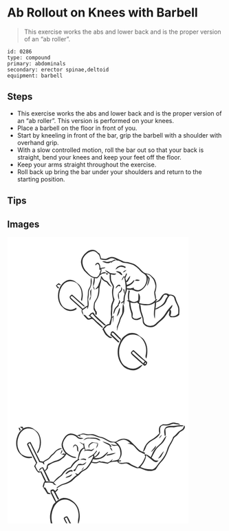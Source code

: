 # Ab Rollout on Knees with Barbell
> This exercise works the abs and lower back and is the proper version of an “ab roller”.

``` 
id: 0286 
type: compound 
primary: abdominals 
secondary: erector spinae,deltoid 
equipment: barbell 
``` 

## Steps

 - This exercise works the abs and lower back and is the proper version of an “ab roller”. This version is performed on your knees.
 - Place a barbell on the floor in front of you.
 - Start by kneeling in front of the bar, grip the barbell with a shoulder with overhand grip.
 - With a slow controlled motion, roll the bar out so that your back is straight, bend your knees and keep your feet off the floor.
 - Keep your arms straight throughout the exercise.
 - Roll back up bring the bar under your shoulders and return to the starting position.

## Tips


## Images

<svg width="317pt" height="250pt" viewBox="0 0 317 250" xmlns="http://www.w3.org/2000/svg">
  <g fill="#FFF">
    <path d="M0 0h317v250H0V0m140.24 25.17c-5.93 4.58-11.55 10.93-11.57 18.87.49 5.7 2.72 11.35 6.42 15.74 4.78 4.57 9.33 10.15 16.07 11.73-.14 7-3.67 14.81 1.31 21.04-.14-2.29-.63-4.61-2.26-6.33 1.67-4.53 3.21-9.28 2.38-14.18 1.4.04 2.81.06 4.21.07 1.91-1.53 3.85-3.12 4.83-5.44a12.94 12.94 0 0 0 4.03-2.53c2.42-.59 4.9-.82 7.36-1.17-2.98-3.12-7.4-.96-10.17 1.28 1.13-2.76 2.03-5.7 1.46-8.72 2.45-.75 5.48-.13 7.14-2.52-2.26.1-4.52.38-6.72.89-.38.23-1.13.69-1.51.91l-.29-.39c-.67-3.02-.87-6.61-3.22-8.9-2.23-1.48-4.07.4-5.67 1.77l-.27 2.67c1.12-1.02 2.23-2.04 3.33-3.08 4.53.92 4 6.83 3.51 10.4l1.4-.32c2.31-.08.12 2.7.23 3.91-1.4 3.84-3.01 10-8.27 9.31-6.64.28-11.22-5.4-15.34-9.79-5.87-5.57-8.84-14.57-6.55-22.43 3.3-6.53 9.48-12.3 16.94-13.22 5.04-.53 8.15 3.61 11.21 6.81 1.08 2.36 1.8 4.86 2.34 7.39 3.45.71 6.94 1.83 10.5 1.12 3.62-.11 6.34-3.65 10.07-2.91 2.64.49 5.74 1.02 7.32 3.46 2.08.4 4.25.66 6.17 1.64 2.42 1.14 4.55 3.2 7.41 3.02 5 .15 9.83 1.57 14.56 3.1 5.78 2.42 10.38 6.91 14.42 11.59 2.97 3.31 8.09 4.61 9.66 9.11 2.24 9.42-3.06 20.82-12.77 23.47-3.12 1.06-6.14-.62-8.94-1.81.06-.5.17-1.51.23-2.01-2.19-.12-4.25.57-6.34 1.11-2.01-.07-4.01-.33-6.02-.45.02-.77.07-2.33.09-3.1 5.73-1.42 11.12-5.18 13.25-10.85-.48.13-1.45.4-1.93.53-2.78 3.88-6.78 7.02-11.67 7.47-.23-1.59-.47-3.17-.72-4.76 1.23-.23 2.51-.54 2.98-1.87 1.77-2.74 3.41-5.64 3.89-8.92-3.22 2.33-4.37 6.41-7.12 9.21-.49-1.76-.97-3.52-1.56-5.25 1.16-2.47 2.29-4.96 2.9-7.64-.39-.17-1.16-.52-1.55-.7-.49 1.9-1.11 3.78-2.21 5.43l.73.27c-1.64.01-3.28-.05-4.92-.12l1.71.15c-1.21 2.08-2.35 4.21-3.19 6.47 2-1.19 3.02-3.25 3.76-5.36.27.03.82.08 1.09.11 1.51 9.02 3.91 18.62.94 27.59-1.11-2.12.42-6.67-2.78-7.05.4 2.8.91 5.62 2.3 8.13-1.19 3.87-2.21 7.84-1.75 11.93-1.63 1.58-3.46 2.92-5.08 4.51.77-.03 2.31-.1 3.08-.13.37-.87.78-1.73 1.18-2.58.32 1.85.55 3.78 1.64 5.38.08-3.45 1.26-6.78 1.17-10.24-.11-5.73 3.26-10.77 3.93-16.4 2.62.64 5.35.97 8.04.55 2.19.55 4.31 1.38 6.4 2.24 3.22 1.27 6.93.7 9.84-1.09 7.89-4.51 12.49-13.71 12.28-22.68 2.72 4.87-1.3 10.06-1.55 15.1 2.74-3.98 4.31-8.75 4.59-13.56-1.44-2.59-3.94-4.48-5.7-6.86 5.28-.52 8.22 4.04 11.23 7.51 2.55 3.21 3.32 7.35 4.37 11.21.93 4.18-1.11 8.17-1.98 12.17.04 4.65 1.15 9.25 2.32 13.74-3.48 3.59-7.65 7.15-12.91 7.34-5.36-.24-10.9.02-15.89-2.26 1.72-5.41 3.17-12.49-1.13-17.01-.06 4.23-.01 8.47-.4 12.7-2.48 1.67-5.45 3.38-8.55 2.52-2.47-.39-4.6-1.76-6.81-2.83-.69-4.94-.73-9.91.55-14.76.81-1.11-.89-3.09-1.96-2.07-1.04 5.64-2.04 11.52-.1 17.11l-3.05.08c1.43 1.28 4.36 1.76 4.21 4.12-.26 6.1 1.71 11.93 3.54 17.65.86 2.77.25 5.78 1.14 8.54 1.96 3.65 6.77 4.39 10.49 3.75 2.47-.91 6.13-1.82 6.21-5.04-3.65 1.27-7.26 4.07-11.31 2.84-1.83-.28-2.95-1.82-4.21-2.98.25-2.96.96-6.12-.43-8.91-2.17-5.21-2.87-10.86-3.32-16.44 3.82 1.1 7.91 1.43 11.64-.16 1.22 1.12 2.47 2.19 3.74 3.25-.64 8.25 2.7 15.92 5.28 23.55 1.5 3.96-.21 9.12 3.48 12.17 4.18 4.58 10.99 5.31 16.66 3.51 2.85-1.24 5.17-3.39 7.28-5.62 3.59-3.76 8.17-6.47 11.38-10.6 3.39-3.71 5.34-8.45 8.67-12.22-.02 2.3-.31 4.58-.73 6.84-.7 2.15 1.54 3.5 2.61 5.02 5.37.43 11.31.16 15.24-4.07.3-4.8.87-9.79-.39-14.5-1.92-4.79-4.5-9.33-5.71-14.38-.91-5.1-7-7.08-11.56-6.53-2.56-2.06-6.13-2.71-9.14-1.24-4.19 2.57-5.43 7.85-9.08 10.98-1.65 1.19-3.56 1.96-5.34 2.91.91-1.51 1.87-3 2.8-4.5l-1.98.08c-.37-3.86-.77-7.74-1.59-11.54 1.93-6.47 3.26-13.57.57-20.04-1.36-5.1-5.8-8.25-9.65-11.44-1.73-1.42-4.1-1.35-6.15-1.96-3.3-.7-6.16-2.76-8.36-5.25-2.97-3.44-6.29-6.59-9.93-9.29-3.51-2.74-7.95-3.68-12.14-4.84-4-1.2-8.63-.1-12.09-2.92-4.87-2.01-9.51-4.62-14.54-6.23-3.97-1.15-8 .18-11.48 2.09-3.32 2.13-7.09.05-10.66.09-.61-3.06-1.47-6.06-2.99-8.81-3.03-.87-4.4-4.1-7.32-5.17-4.32-1.96-9.4-.93-13.19 1.72m41.66 17.25c-3.32-.27-6.47 2.12-9.73.68-2.1-.78-4.32-.87-6.46-.19 4.59 2.06 10.85 4.86 15.12.7l.43 1.71c2.34-2.46 5.24-4.3 8.75-4.42-.84-.51-1.7-1.02-2.55-1.52-1.92.89-3.66 2.13-5.56 3.04m7.13 14.38c1.78-.7 3.23-1.92 4.69-3.12 3.62-2.67 8.71-1.64 12.2.73.28-.77.55-1.55.84-2.32-1.87-.87-3.75-1.76-5.76-2.27-4.9-.46-10.24 2.19-11.97 6.98m12.79 5.35c2.26-1.06 4.47-2.28 6.28-4.02-2.87-.36-5.05 1.64-6.28 4.02m-31.1-3.61c2.49 2.36 5.27 4.41 8.3 6.04-.74 5.37-.49 11.15 2.23 15.97 1.33 2.66 4.11 5.24 2.57 8.44-2.07 6.93-.29 14.14.99 21.01-1.71 4.16-3.91 8.39-3.57 13.03.3 4.69-1.07 9.33-.2 14.02.97 5.16-2.05 9.76-2.86 14.71-5.46.82-9.12 5.06-12.08 9.35 2.67 3.66 3.79 8.4 7.52 11.26 2.69 2.02 6.13 5.85 9.56 2.85-7.23-1.77-11.78-8.46-14.34-15.03 1.14-1.01 2.3-2 3.32-3.14 1.95-2.6 5.4-3.07 8.35-3.86 1.13-3.81 1.83-7.73 2.2-11.69l2-1.48c-.14 3.26-.47 6.51-.43 9.77 1.21-4.13 1.45-8.45 1.22-12.73-.84.91-1.68 1.82-2.5 2.75-.26-6.55.26-13.08.69-19.6.43-4.01 3-7.38 3.6-11.31-3.42-6.78-2.63-14.79-.96-21.95-.36-3.35-2.87-5.96-3.99-9.06-1.99-3.9-1.04-8.38-1.66-12.55 3.21.46 7.67 1.78 9.7-1.66-3.68.39-7.38.2-10.94-.85-2.73-1.76-5.25-4.23-8.72-4.29m18.85 1.73c2.36 1.29 5.03 2.16 6.94 4.14 1.23.84 2.3 2.86 4.08 1.94.47-1.86-1.91-3.13-2.59-4.77-2.71-1-5.52-2.44-8.43-1.31m-16.26 2.93c-1.72.92.11 3.3 1.57 2.28 1.71-.89-.13-3.4-1.57-2.28m-9.95 4.6c.87 5.78-2.67 10.94-4.36 16.26-.86 3.16-3.76 4.9-5.55 7.44 2.15-.51 4.02-1.69 5.61-3.2.16 6.04-.34 12.19-2.61 17.84-1.37 3.5-4.33 6.24-5.04 10.01-.46 2.88-.74 5.79-.77 8.7-.05 2.57 1.85 4.49 3.01 6.61.23 1.45-.1 2.99.47 4.4 3.1.58 2.09-3.57 1.99-5.39-2.17-1.8-2.76-4.61-3.68-7.13.24-2.42.17-4.87.57-7.28.84-2.57 2.52-4.75 3.79-7.12 2.87-4.8 4.05-10.46 4.12-16.01-.32-7.2 3.41-13.84 3.23-21.04 1.86 4.04 5.92 5.63 9.62 7.47 1.88 3.5 4.72 6.24 8.44 7.72-1.95-2.81-4.41-5.22-6.17-8.15-1.44-2.46-4.56-2.65-6.7-4.18-2.37-2.01-3.15-5.4-5.97-6.95m-16.77 3.29c-1.49 3.81-.75 7.91-1.07 11.87-.37 3.75-3.06 6.65-4.21 10.13-.74 3.19-.27 6.52-.85 9.74-1.16 5.61.23 11.3-.24 16.95-3.12 1.27-5.82 3.28-8.34 5.48-6.6-6.75-14.19-12.47-20.79-19.22-1.64-1.63 1.45-4.01 2.68-2.49 6.64 5.62 12.68 11.96 19.48 17.4.64.09 1.91.28 2.54.37-1.94-2.53-4.39-4.58-6.81-6.62-5.39-4.78-10.6-9.76-16.09-14.41-1.3 1.22-2.97 2.13-3.85 3.73-.7 3.04 2.28 4.93 4.13 6.79 5.86 5.04 11.33 10.52 17.24 15.51-1.78 3.63.52 7.36 2.79 10.13-.56-2.82-1.62-5.49-2.33-8.27 2.91-2.15 5.72-4.45 8.79-6.39.01 1.42.04 2.84.07 4.26 2.69-4.22 2.87-9.43 1.88-14.21-.96-3.32.47-6.62.66-9.95.31-3.49-.55-7.27 1.35-10.44 3.46-6.08 5.03-13.57 2.97-20.36m76.15 5.25c2.9-.34 6.45 1.55 8.75-.89-2.96-.89-6.75-2.4-8.75.89m-119.3-.12c-9.73 4.51-14.61 15.54-14.81 25.81-.29 8.14 2.61 16.91 9.41 21.83 5.88 6.15 16 7.01 22.94 2.09-.11-.64-.32-1.93-.42-2.58-3.44 2.14-7.33 4.1-11.51 3.39-4.36-.97-8.99-2.35-12.2-5.63-8.94-11.23-7.93-28.96 2.12-39.17 6.77-6.95 19.8-6.07 25.33 2 5.93 6.88 6.75 16.84 4.4 25.32.48.98.97 1.96 1.47 2.93 3.41-11.06 1.96-26.01-9.01-32.34-4.52-4.45-11.83-6.65-17.72-3.65m-18.57 8.92c1.5 1.62 2.63 4.37 4.97 4.72 1.49-2.04-2.22-3.29-3.12-4.92 1.64-1.43 3.67-2.57 5.44-.39.39-.53.79-1.05 1.18-1.57-1.2-.75-2.39-1.51-3.57-2.29-1.8 1.29-3.46 2.76-4.9 4.45m104.21 4.8c1.59-1.47 3.08-3.06 4.7-4.51.79.14 2.36.43 3.15.58 1.91-.26-.1-1.81-.47-2.66-3.82-.66-6.55 3.3-7.38 6.59m9.21 2.81c-1.62 1.93-3.8 3.49-4.63 5.98-1.03 3.58-.2 7.4 1.25 10.74.88-3.75-.62-7.61-.17-11.42 3.18-1.39 5.78-4.04 5.75-7.71-.54-1.18-1.05-2.37-1.54-3.57-.15 1.99.22 4.13-.66 5.98M144.86 94c-.17 3.27.1 6.53.86 9.71-1.58 2.27-2.06 4.99-2.08 7.69 3.68-5.58 2.61-12.41 3.14-18.72.41-.86.82-1.73 1.23-2.6-1.05 1.31-2.08 2.63-3.15 3.92m50.44 15.71c-.13 1.39-.23 2.79-.3 4.19-.48.78-.95 1.56-1.41 2.35.27 2.82-2.43 4.31-3.97 6.22-3.23 3.27-3.84 8.01-4.58 12.33 3-2.66 2.58-7.39 5.32-10.32 1.59-2.3 5.13-3.83 4.33-7.14 2.93-1.64 3.05-5.5.61-7.63m6.79 7.03c-1.37 5.38-.99 10.96-1.48 16.44-1.51 4-4.1 7.54-5.11 11.75-.98 4.23-2.9 8.14-4.16 12.28.57 2.13.14 4.31-.06 6.45 1.71-2.37 1.25-5.44 2.32-8.05 1.29-3.19 2.9-6.29 3.59-9.69 1.5-6.29 6.84-11.22 6.79-17.94.03-3.79.28-7.94-1.89-11.24m-7.34 10.02c-1.14 4.05-2.59 8-3.5 12.11 3.8-4.05 5.77-9.63 5.34-15.17-.91.82-1.58 1.85-1.84 3.06m-51.32 9.78c-.44.09-1.31.28-1.75.37 1.63 1.18 3.27 2.34 4.79 3.66-1.43.59-2.81 1.48-4.39 1.57-3.15-1.8-4.71-6.57-8.67-6.45l-.12 1.06c1.92 2.69 4.38 4.99 6.8 7.24 2.65.99 5.3-.71 7.91-1.12 2.77 1.06 4.4 3.75 6.52 5.68 3.86 3.64 7.77 7.27 12.04 10.43l.08-2.01c-3.92-4.62-8.99-8.09-13.22-12.41-2.58-2.6-5.35-5.01-8.22-7.3.67-1.66 1.8-2.99 3.57-3.47 4.81 6.9 11.65 11.95 17.65 17.72 1.66 1.37 3.41 4.07 5.73 2.19-6.15-5.82-12.68-11.23-18.72-17.16-.26-.5-.79-1.5-1.05-2-.76-.98-1.5-1.99-2.34-2.9-2.89.35-5.44 2.24-6.61 4.9m38.05 29.07c-.6 1.76-1.12 3.54-1.61 5.33 4.68 4.48 9.43 8.87 14.04 13.42.67-.42 1.35-.84 2.02-1.26-4.59-4.37-9.11-8.81-13.66-13.21l.24-2.41c2.07-1.16 3.5 1.08 4.9 2.19 3.38 3.57 6.98 6.92 10.6 10.25-1.25 4.77-4 9.05-4.69 13.97-2.02 10.76.71 22.53 8.19 30.69 4.43 5.46 11.61 7.73 18.42 8.05 6.71-.04 12.7-4.1 16.32-9.57-4.13.56-6.84 4.23-10.67 5.57-4.5 2.08-9.59 1.18-14.12-.28-3.37-2.28-7.49-3.52-9.95-6.96-9.95-13.8-7.76-34.75 4.56-46.39 6.91-6.09 17.55-5.87 25.16-1.26 8.73 7.19 12.9 19.22 10.76 30.3-.49 2.67-1.6 5.98.83 8.06 2.77-10.6 2.65-22.77-3.71-32.11-2.57-4.19-7.38-6.05-10.8-9.42-5.92-3.71-14-4.3-19.98-.34-3.94 2.71-8.53 5.72-9.61 10.72-.04-1.8-.06-3.77-1.74-4.88-4.31-3.8-7.7-8.75-12.81-11.57-.67.28-2.02.83-2.69 1.11m38.86 31.56c-1.81 1.26-3.74 2.6-4.47 4.8-.01 1.88 1.61 3.15 2.79 4.39 5.83 5.23 11.64 10.46 17.57 15.57 1.39.96 2.33 3.28 4.33 2.69 2.42-1.18 3.9-3.88 3.46-6.56-8.38-6.39-15.61-14.13-23.68-20.89m4.86 17.17c.67.43.67.43 0 0z"/>
    <path d="M266.88 110.88c2.97-2.78 4.57-6.64 6.99-9.87 1.44-.03 2.89-.04 4.34-.05 1 1.16 2.5 2.7.73 3.99-3.22 3.12-3.43 8.03-6.66 11.12-3.42 4.44-8.93 6.18-13.51 9.06.49-3.59.77-7.21.98-10.84 2.49-.84 5.19-1.5 7.13-3.41z"/>
    <path d="M282.5 103.2c2.4-2.16 5.23-.3 7.64.84 1.78 2.09 1.66 5.15 3 7.52 1.84 5.09 5.48 9.72 5.37 15.36.06 2.19-.09 4.38-.15 6.58-3 4.14-8.92 6.21-13.64 3.9 1.06-3.59 2.63-7.74-.39-10.82 2.04-2.35 4.32-4.94 3.8-8.33-4.47 4.58-8.64 9.48-11.94 14.98-3.27 5.53-7.91 10.03-12.82 14.08-3.48 2.76-6.29 7.15-11.15 7.41-5.69 1.59-13-1.66-13.92-7.88-.04-6.09-2.72-11.66-4.33-17.42-.8-3.89-.69-7.94-1.98-11.74 8.41 2.33 18.28 2.69 25.49-3.02.27 9.32-3.47 19 .06 28.03.6-5.4-.07-10.92 1.07-16.26 3.69-.11 6.29-2.93 9.4-4.5 4.91-2.31 9.16-6.54 10.57-11.88.97-2.47 2.72-4.51 3.92-6.85zM218.49 200.35l2.16-.32c6.23 5.93 12.45 11.91 19.41 16.98-.89 1.16-1.76 2.33-2.62 3.51-6.45-6.05-13.02-11.99-19.59-17.91.16-.56.48-1.69.64-2.26zM240.43 219.48c3.4-1.86.58 4.76-.78 1.63.2-.41.59-1.22.78-1.63z"/>
  </g>
  <g fill="#333">
    <path d="M140.24 25.17c3.79-2.65 8.87-3.68 13.19-1.72 2.92 1.07 4.29 4.3 7.32 5.17 1.52 2.75 2.38 5.75 2.99 8.81 3.57-.04 7.34 2.04 10.66-.09 3.48-1.91 7.51-3.24 11.48-2.09 5.03 1.61 9.67 4.22 14.54 6.23 3.46 2.82 8.09 1.72 12.09 2.92 4.19 1.16 8.63 2.1 12.14 4.84 3.64 2.7 6.96 5.85 9.93 9.29 2.2 2.49 5.06 4.55 8.36 5.25 2.05.61 4.42.54 6.15 1.96 3.85 3.19 8.29 6.34 9.65 11.44 2.69 6.47 1.36 13.57-.57 20.04.82 3.8 1.22 7.68 1.59 11.54l1.98-.08c-.93 1.5-1.89 2.99-2.8 4.5 1.78-.95 3.69-1.72 5.34-2.91 3.65-3.13 4.89-8.41 9.08-10.98 3.01-1.47 6.58-.82 9.14 1.24 4.56-.55 10.65 1.43 11.56 6.53 1.21 5.05 3.79 9.59 5.71 14.38 1.26 4.71.69 9.7.39 14.5-3.93 4.23-9.87 4.5-15.24 4.07-1.07-1.52-3.31-2.87-2.61-5.02.42-2.26.71-4.54.73-6.84-3.33 3.77-5.28 8.51-8.67 12.22-3.21 4.13-7.79 6.84-11.38 10.6-2.11 2.23-4.43 4.38-7.28 5.62-5.67 1.8-12.48 1.07-16.66-3.51-3.69-3.05-1.98-8.21-3.48-12.17-2.58-7.63-5.92-15.3-5.28-23.55-1.27-1.06-2.52-2.13-3.74-3.25-3.73 1.59-7.82 1.26-11.64.16.45 5.58 1.15 11.23 3.32 16.44 1.39 2.79.68 5.95.43 8.91 1.26 1.16 2.38 2.7 4.21 2.98 4.05 1.23 7.66-1.57 11.31-2.84-.08 3.22-3.74 4.13-6.21 5.04-3.72.64-8.53-.1-10.49-3.75-.89-2.76-.28-5.77-1.14-8.54-1.83-5.72-3.8-11.55-3.54-17.65.15-2.36-2.78-2.84-4.21-4.12l3.05-.08c-1.94-5.59-.94-11.47.1-17.11 1.07-1.02 2.77.96 1.96 2.07-1.28 4.85-1.24 9.82-.55 14.76 2.21 1.07 4.34 2.44 6.81 2.83 3.1.86 6.07-.85 8.55-2.52.39-4.23.34-8.47.4-12.7 4.3 4.52 2.85 11.6 1.13 17.01 4.99 2.28 10.53 2.02 15.89 2.26 5.26-.19 9.43-3.75 12.91-7.34-1.17-4.49-2.28-9.09-2.32-13.74.87-4 2.91-7.99 1.98-12.17-1.05-3.86-1.82-8-4.37-11.21-3.01-3.47-5.95-8.03-11.23-7.51 1.76 2.38 4.26 4.27 5.7 6.86-.28 4.81-1.85 9.58-4.59 13.56.25-5.04 4.27-10.23 1.55-15.1.21 8.97-4.39 18.17-12.28 22.68-2.91 1.79-6.62 2.36-9.84 1.09-2.09-.86-4.21-1.69-6.4-2.24-2.69.42-5.42.09-8.04-.55-.67 5.63-4.04 10.67-3.93 16.4.09 3.46-1.09 6.79-1.17 10.24-1.09-1.6-1.32-3.53-1.64-5.38-.4.85-.81 1.71-1.18 2.58-.77.03-2.31.1-3.08.13 1.62-1.59 3.45-2.93 5.08-4.51-.46-4.09.56-8.06 1.75-11.93-1.39-2.51-1.9-5.33-2.3-8.13 3.2.38 1.67 4.93 2.78 7.05 2.97-8.97.57-18.57-.94-27.59-.27-.03-.82-.08-1.09-.11-.74 2.11-1.76 4.17-3.76 5.36.84-2.26 1.98-4.39 3.19-6.47l-1.71-.15c1.64.07 3.28.13 4.92.12l-.73-.27c1.1-1.65 1.72-3.53 2.21-5.43.39.18 1.16.53 1.55.7-.61 2.68-1.74 5.17-2.9 7.64.59 1.73 1.07 3.49 1.56 5.25 2.75-2.8 3.9-6.88 7.12-9.21-.48 3.28-2.12 6.18-3.89 8.92-.47 1.33-1.75 1.64-2.98 1.87.25 1.59.49 3.17.72 4.76 4.89-.45 8.89-3.59 11.67-7.47.48-.13 1.45-.4 1.93-.53-2.13 5.67-7.52 9.43-13.25 10.85-.02.77-.07 2.33-.09 3.1 2.01.12 4.01.38 6.02.45 2.09-.54 4.15-1.23 6.34-1.11-.06.5-.17 1.51-.23 2.01 2.8 1.19 5.82 2.87 8.94 1.81 9.71-2.65 15.01-14.05 12.77-23.47-1.57-4.5-6.69-5.8-9.66-9.11-4.04-4.68-8.64-9.17-14.42-11.59-4.73-1.53-9.56-2.95-14.56-3.1-2.86.18-4.99-1.88-7.41-3.02-1.92-.98-4.09-1.24-6.17-1.64-1.58-2.44-4.68-2.97-7.32-3.46-3.73-.74-6.45 2.8-10.07 2.91-3.56.71-7.05-.41-10.5-1.12-.54-2.53-1.26-5.03-2.34-7.39-3.06-3.2-6.17-7.34-11.21-6.81-7.46.92-13.64 6.69-16.94 13.22-2.29 7.86.68 16.86 6.55 22.43 4.12 4.39 8.7 10.07 15.34 9.79 5.26.69 6.87-5.47 8.27-9.31-.11-1.21 2.08-3.99-.23-3.91l-1.4.32c.49-3.57 1.02-9.48-3.51-10.4-1.1 1.04-2.21 2.06-3.33 3.08l.27-2.67c1.6-1.37 3.44-3.25 5.67-1.77 2.35 2.29 2.55 5.88 3.22 8.9l.29.39c.38-.22 1.13-.68 1.51-.91 2.2-.51 4.46-.79 6.72-.89-1.66 2.39-4.69 1.77-7.14 2.52.57 3.02-.33 5.96-1.46 8.72 2.77-2.24 7.19-4.4 10.17-1.28-2.46.35-4.94.58-7.36 1.17a12.94 12.94 0 0 1-4.03 2.53c-.98 2.32-2.92 3.91-4.83 5.44-1.4-.01-2.81-.03-4.21-.07.83 4.9-.71 9.65-2.38 14.18 1.63 1.72 2.12 4.04 2.26 6.33-4.98-6.23-1.45-14.04-1.31-21.04-6.74-1.58-11.29-7.16-16.07-11.73-3.7-4.39-5.93-10.04-6.42-15.74.02-7.94 5.64-14.29 11.57-18.87m126.64 85.71c-1.94 1.91-4.64 2.57-7.13 3.41-.21 3.63-.49 7.25-.98 10.84 4.58-2.88 10.09-4.62 13.51-9.06 3.23-3.09 3.44-8 6.66-11.12 1.77-1.29.27-2.83-.73-3.99-1.45.01-2.9.02-4.34.05-2.42 3.23-4.02 7.09-6.99 9.87m15.62-7.68c-1.2 2.34-2.95 4.38-3.92 6.85-1.41 5.34-5.66 9.57-10.57 11.88-3.11 1.57-5.71 4.39-9.4 4.5-1.14 5.34-.47 10.86-1.07 16.26-3.53-9.03.21-18.71-.06-28.03-7.21 5.71-17.08 5.35-25.49 3.02 1.29 3.8 1.18 7.85 1.98 11.74 1.61 5.76 4.29 11.33 4.33 17.42.92 6.22 8.23 9.47 13.92 7.88 4.86-.26 7.67-4.65 11.15-7.41 4.91-4.05 9.55-8.55 12.82-14.08 3.3-5.5 7.47-10.4 11.94-14.98.52 3.39-1.76 5.98-3.8 8.33 3.02 3.08 1.45 7.23.39 10.82 4.72 2.31 10.64.24 13.64-3.9.06-2.2.21-4.39.15-6.58.11-5.64-3.53-10.27-5.37-15.36-1.34-2.37-1.22-5.43-3-7.52-2.41-1.14-5.24-3-7.64-.84z"/>
    <path d="M181.9 42.42c1.9-.91 3.64-2.15 5.56-3.04.85.5 1.71 1.01 2.55 1.52-3.51.12-6.41 1.96-8.75 4.42l-.43-1.71c-4.27 4.16-10.53 1.36-15.12-.7 2.14-.68 4.36-.59 6.46.19 3.26 1.44 6.41-.95 9.73-.68zM189.03 56.8c1.73-4.79 7.07-7.44 11.97-6.98 2.01.51 3.89 1.4 5.76 2.27-.29.77-.56 1.55-.84 2.32-3.49-2.37-8.58-3.4-12.2-.73-1.46 1.2-2.91 2.42-4.69 3.12zM201.82 62.15c1.23-2.38 3.41-4.38 6.28-4.02-1.81 1.74-4.02 2.96-6.28 4.02zM170.72 58.54c3.47.06 5.99 2.53 8.72 4.29 3.56 1.05 7.26 1.24 10.94.85-2.03 3.44-6.49 2.12-9.7 1.66.62 4.17-.33 8.65 1.66 12.55 1.12 3.1 3.63 5.71 3.99 9.06-1.67 7.16-2.46 15.17.96 21.95-.6 3.93-3.17 7.3-3.6 11.31-.43 6.52-.95 13.05-.69 19.6.82-.93 1.66-1.84 2.5-2.75.23 4.28-.01 8.6-1.22 12.73-.04-3.26.29-6.51.43-9.77l-2 1.48c-.37 3.96-1.07 7.88-2.2 11.69-2.95.79-6.4 1.26-8.35 3.86-1.02 1.14-2.18 2.13-3.32 3.14 2.56 6.57 7.11 13.26 14.34 15.03-3.43 3-6.87-.83-9.56-2.85-3.73-2.86-4.85-7.6-7.52-11.26 2.96-4.29 6.62-8.53 12.08-9.35.81-4.95 3.83-9.55 2.86-14.71-.87-4.69.5-9.33.2-14.02-.34-4.64 1.86-8.87 3.57-13.03-1.28-6.87-3.06-14.08-.99-21.01 1.54-3.2-1.24-5.78-2.57-8.44-2.72-4.82-2.97-10.6-2.23-15.97-3.03-1.63-5.81-3.68-8.3-6.04zM189.57 60.27c2.91-1.13 5.72.31 8.43 1.31.68 1.64 3.06 2.91 2.59 4.77-1.78.92-2.85-1.1-4.08-1.94-1.91-1.98-4.58-2.85-6.94-4.14z"/>
    <path d="M173.31 63.2c1.44-1.12 3.28 1.39 1.57 2.28-1.46 1.02-3.29-1.36-1.57-2.28zM163.36 67.8c2.82 1.55 3.6 4.94 5.97 6.95 2.14 1.53 5.26 1.72 6.7 4.18 1.76 2.93 4.22 5.34 6.17 8.15-3.72-1.48-6.56-4.22-8.44-7.72-3.7-1.84-7.76-3.43-9.62-7.47.18 7.2-3.55 13.84-3.23 21.04-.07 5.55-1.25 11.21-4.12 16.01-1.27 2.37-2.95 4.55-3.79 7.12-.4 2.41-.33 4.86-.57 7.28.92 2.52 1.51 5.33 3.68 7.13.1 1.82 1.11 5.97-1.99 5.39-.57-1.41-.24-2.95-.47-4.4-1.16-2.12-3.06-4.04-3.01-6.61.03-2.91.31-5.82.77-8.7.71-3.77 3.67-6.51 5.04-10.01 2.27-5.65 2.77-11.8 2.61-17.84-1.59 1.51-3.46 2.69-5.61 3.2 1.79-2.54 4.69-4.28 5.55-7.44 1.69-5.32 5.23-10.48 4.36-16.26zM146.59 71.09c2.06 6.79.49 14.28-2.97 20.36-1.9 3.17-1.04 6.95-1.35 10.44-.19 3.33-1.62 6.63-.66 9.95.99 4.78.81 9.99-1.88 14.21-.03-1.42-.06-2.84-.07-4.26-3.07 1.94-5.88 4.24-8.79 6.39.71 2.78 1.77 5.45 2.33 8.27-2.27-2.77-4.57-6.5-2.79-10.13-5.91-4.99-11.38-10.47-17.24-15.51-1.85-1.86-4.83-3.75-4.13-6.79.88-1.6 2.55-2.51 3.85-3.73 5.49 4.65 10.7 9.63 16.09 14.41 2.42 2.04 4.87 4.09 6.81 6.62-.63-.09-1.9-.28-2.54-.37-6.8-5.44-12.84-11.78-19.48-17.4-1.23-1.52-4.32.86-2.68 2.49 6.6 6.75 14.19 12.47 20.79 19.22 2.52-2.2 5.22-4.21 8.34-5.48.47-5.65-.92-11.34.24-16.95.58-3.22.11-6.55.85-9.74 1.15-3.48 3.84-6.38 4.21-10.13.32-3.96-.42-8.06 1.07-11.87zM222.74 76.34c2-3.29 5.79-1.78 8.75-.89-2.3 2.44-5.85.55-8.75.89z"/>
    <path d="M103.44 76.22c5.89-3 13.2-.8 17.72 3.65 10.97 6.33 12.42 21.28 9.01 32.34-.5-.97-.99-1.95-1.47-2.93 2.35-8.48 1.53-18.44-4.4-25.32-5.53-8.07-18.56-8.95-25.33-2-10.05 10.21-11.06 27.94-2.12 39.17 3.21 3.28 7.84 4.66 12.2 5.63 4.18.71 8.07-1.25 11.51-3.39.1.65.31 1.94.42 2.58-6.94 4.92-17.06 4.06-22.94-2.09-6.8-4.92-9.7-13.69-9.41-21.83.2-10.27 5.08-21.3 14.81-25.81z"/>
    <path d="M84.87 85.14c1.44-1.69 3.1-3.16 4.9-4.45 1.18.78 2.37 1.54 3.57 2.29-.39.52-.79 1.04-1.18 1.57-1.77-2.18-3.8-1.04-5.44.39.9 1.63 4.61 2.88 3.12 4.92-2.34-.35-3.47-3.1-4.97-4.72zM189.08 89.94c.83-3.29 3.56-7.25 7.38-6.59.37.85 2.38 2.4.47 2.66-.79-.15-2.36-.44-3.15-.58-1.62 1.45-3.11 3.04-4.7 4.51zM198.29 92.75c.88-1.85.51-3.99.66-5.98.49 1.2 1 2.39 1.54 3.57.03 3.67-2.57 6.32-5.75 7.71-.45 3.81 1.05 7.67.17 11.42-1.45-3.34-2.28-7.16-1.25-10.74.83-2.49 3.01-4.05 4.63-5.98zM144.86 94c1.07-1.29 2.1-2.61 3.15-3.92-.41.87-.82 1.74-1.23 2.6-.53 6.31.54 13.14-3.14 18.72.02-2.7.5-5.42 2.08-7.69-.76-3.18-1.03-6.44-.86-9.71zM195.3 109.71c2.44 2.13 2.32 5.99-.61 7.63.8 3.31-2.74 4.84-4.33 7.14-2.74 2.93-2.32 7.66-5.32 10.32.74-4.32 1.35-9.06 4.58-12.33 1.54-1.91 4.24-3.4 3.97-6.22.46-.79.93-1.57 1.41-2.35.07-1.4.17-2.8.3-4.19zM202.09 116.74c2.17 3.3 1.92 7.45 1.89 11.24.05 6.72-5.29 11.65-6.79 17.94-.69 3.4-2.3 6.5-3.59 9.69-1.07 2.61-.61 5.68-2.32 8.05.2-2.14.63-4.32.06-6.45 1.26-4.14 3.18-8.05 4.16-12.28 1.01-4.21 3.6-7.75 5.11-11.75.49-5.48.11-11.06 1.48-16.44zM194.75 126.76c.26-1.21.93-2.24 1.84-3.06.43 5.54-1.54 11.12-5.34 15.17.91-4.11 2.36-8.06 3.5-12.11zM143.43 136.54c1.17-2.66 3.72-4.55 6.61-4.9.84.91 1.58 1.92 2.34 2.9.26.5.79 1.5 1.05 2 6.04 5.93 12.57 11.34 18.72 17.16-2.32 1.88-4.07-.82-5.73-2.19-6-5.77-12.84-10.82-17.65-17.72-1.77.48-2.9 1.81-3.57 3.47 2.87 2.29 5.64 4.7 8.22 7.3 4.23 4.32 9.3 7.79 13.22 12.41l-.08 2.01c-4.27-3.16-8.18-6.79-12.04-10.43-2.12-1.93-3.75-4.62-6.52-5.68-2.61.41-5.26 2.11-7.91 1.12-2.42-2.25-4.88-4.55-6.8-7.24l.12-1.06c3.96-.12 5.52 4.65 8.67 6.45 1.58-.09 2.96-.98 4.39-1.57-1.52-1.32-3.16-2.48-4.79-3.66.44-.09 1.31-.28 1.75-.37zM181.48 165.61c.67-.28 2.02-.83 2.69-1.11 5.11 2.82 8.5 7.77 12.81 11.57 1.68 1.11 1.7 3.08 1.74 4.88 1.08-5 5.67-8.01 9.61-10.72 5.98-3.96 14.06-3.37 19.98.34 3.42 3.37 8.23 5.23 10.8 9.42 6.36 9.34 6.48 21.51 3.71 32.11-2.43-2.08-1.32-5.39-.83-8.06 2.14-11.08-2.03-23.11-10.76-30.3-7.61-4.61-18.25-4.83-25.16 1.26-12.32 11.64-14.51 32.59-4.56 46.39 2.46 3.44 6.58 4.68 9.95 6.96 4.53 1.46 9.62 2.36 14.12.28 3.83-1.34 6.54-5.01 10.67-5.57-3.62 5.47-9.61 9.53-16.32 9.57-6.81-.32-13.99-2.59-18.42-8.05-7.48-8.16-10.21-19.93-8.19-30.69.69-4.92 3.44-9.2 4.69-13.97-3.62-3.33-7.22-6.68-10.6-10.25-1.4-1.11-2.83-3.35-4.9-2.19l-.24 2.41c4.55 4.4 9.07 8.84 13.66 13.21-.67.42-1.35.84-2.02 1.26-4.61-4.55-9.36-8.94-14.04-13.42.49-1.79 1.01-3.57 1.61-5.33z"/>
    <path d="M220.34 197.17c8.07 6.76 15.3 14.5 23.68 20.89.44 2.68-1.04 5.38-3.46 6.56-2 .59-2.94-1.73-4.33-2.69-5.93-5.11-11.74-10.34-17.57-15.57-1.18-1.24-2.8-2.51-2.79-4.39.73-2.2 2.66-3.54 4.47-4.8m-1.85 3.18c-.16.57-.48 1.7-.64 2.26 6.57 5.92 13.14 11.86 19.59 17.91.86-1.18 1.73-2.35 2.62-3.51-6.96-5.07-13.18-11.05-19.41-16.98l-2.16.32m21.94 19.13c-.19.41-.58 1.22-.78 1.63 1.36 3.13 4.18-3.49.78-1.63zM225.2 214.34c.67.43.67.43 0 0z"/>
  </g>
</svg>

<svg width="317pt" height="250pt" viewBox="0 0 317 250" xmlns="http://www.w3.org/2000/svg">
  <g fill="#FFF">
    <path d="M0 0h317v250H124.43c2.95-7.62 2.67-16.27.51-24.05-2.31-8.21-8.74-14.61-16.2-18.39-4.76-1.99-10.42-3.14-15.28-.82-2.75 1.43-5.36 3.14-7.91 4.91-2.51-5.89-5.65-11.49-8.45-17.24.96-.45 1.92-.9 2.92-1.26 3.62 4.91 5.43 10.87 8.84 15.93.49-.76.97-1.52 1.46-2.29-2.44-3.47-4.16-7.36-6.03-11.16 1.54-1.49 3.05-3.02 4.5-4.6-.61-.78-1.23-1.56-1.84-2.34 3.26-2.1 6.34-4.64 10.1-5.8 4.65-1.48 9.4-2.84 13.6-5.4 4.7-2.82 7.73-7.65 12.45-10.44 2.86-1.74 4.78-4.54 7.21-6.78 2.82-2.28 6.56-3.21 9.15-5.81 3.04-3.07 5.26-6.82 7.57-10.43 4.35 1.3 9.2 2.13 13.13-.74 5.14.83 10.26 1.71 15.37 2.66 4.55-4.25 10.95-3.35 16.65-4.01.27.47.82 1.41 1.1 1.88 2.31 1.32 4.84 2.9 7.63 2.32 2.96-.27 6.22-1.8 9.03-.14 4.66 2.88 9.63 5.23 14.72 7.24 2.87 1.16 6.11-.45 8.92 1 4.67 1.87 9.32 4.16 14.47 4.22 3.84.51 7.48-.92 10.98-2.28 3.08-4.31 5.57-9.07 9.32-12.85 6.41-6.47 10.54-14.86 13.25-23.47 1.42-4.9 4.89-8.8 6.87-13.45 1.44-2.76 2.25-6.16 5.11-7.83 2.61-1.75 4.65-4.14 6.57-6.59 2.3-3.15 7-3.52 8.84-7.14 1.24-1.75 1.5-4.12-.22-5.68-1.05 2.31-1.37 5.28-3.67 6.79-2.52 1.83-5.44 3.15-7.56 5.5-2.53 2.7-4.98 5.51-7.97 7.74-2.46 8.06-8.5 14.46-10.74 22.6-2.52 8.74-8.09 16.2-14.15 22.82-3.42 4.14-5.89 9.8-11.58 11.25-7.04-.55-14.44-.76-20.74-4.33 5.26-5.76 9.5-12.7 10.06-20.66 3.13 2.8 6.33 5.52 9.67 8.07 2.47 2.11 5.27 4.57 8.78 4.16 1.14-.73 2.23-1.53 3.28-2.4-2.65-.63-5.89.16-8-1.95-1.42-1.12-2.79-2.29-4.18-3.43 2.42-4.67 4.73-9.41 7.47-13.9 3.49-5.44 9.4-8.68 13.28-13.79 2.24-3.26 4.16-6.83 4.99-10.72-3.01 2.75-4.66 6.52-7.02 9.76-3.02 4.62-7.88 7.53-11.27 11.84-4.52 4.32-6.16 10.54-9.08 15.88-3.22-2.54-6.76-4.95-11.05-4.94.42.9 1.25 2.7 1.67 3.61-2.64 7.4-6.65 14.48-12.84 19.49-5.06-2.38-10.51-4.13-14.85-7.79-5.85-3.45-13.13 1.98-18.93-1.77-.04-.19-.11-.58-.15-.77 1.47-.4 3-.55 4.51-.77-.12-.42-.34-1.25-.45-1.66l-3.95.6c2.67-3.7 5.36-7.75 5.41-12.48.25-7.51-3.32-15.32-9.62-19.56 3.89-1.68 7.7-3.7 11.88-4.54 5.05-.32 9.19 3.07 12.87 6.06-1.66.19-3.32.38-4.98.55 4.12.89 8.61 1.81 11.61 5.03 3.65 3.74 6.52 8.61 11.61 10.58 2.34.72 4.32 2.9 6.8 2.82 2.16-1.88-1.59-3.16-3.07-3.7-4.13-1.06-7.5-3.79-10.19-7.01-3.24-4-7.21-7.3-10.8-10.97-4.95-5.2-13.22-6.44-19.69-3.52-3.49 1.06-6.12 4.72-10.07 3.93-8.4.3-14.06-7.25-22.06-8.39-5.3-.69-9.76-4-15.01-4.8-2.67-.45-5.33.23-8 .25-3.32-.17-6.49-2.06-9.86-1.27-3.21.78-6.23 2.17-9.3 3.36-4.53-3.01-10.57-5.1-15.73-2.37-5.33 2.98-8.48 8.71-10.42 14.32-2.7 6.93 1.99 13.83 5.88 19.28l-1.41 1.81c-.1-.57-.31-1.7-.41-2.27-1.93.73-3.87 1.43-5.8 2.14 2.01.25 4.03.45 6.01.88-3.94 4.92-9.48 8.88-15.76 10.07-3.72 1.16-7.06 3.23-10.62 4.77-3.94.62-4.66 5.27-4.95 8.54-1.04 1.3-2.05 2.61-3.05 3.93-.96-1.96-1.99-3.89-3.09-5.77-3.53.51-7.11 2.58-6.87 6.73 1.7-1.94 3.3-4.04 5.7-5.17 3.31 7.55 7.27 14.81 10.32 22.46 1.05.11 2.11.21 3.16.31-2.96-5.71-5.9-11.43-8.51-17.31 1.59-1.65 3.35-3.17 4.67-5.05.07-1.46.08-2.91.03-4.37 4.97-3.89 10.87-6.56 17.05-7.85 3.68-.73 6.35-3.56 9.34-5.6 2.65-1.77 4.17-4.64 5.84-7.25 5.25 3.55 10.94 7.44 17.64 6.63-2.24-2.21-5.61-1.73-8.23-3.15-3.4-1.78-6.64-3.94-9.56-6.43-3.13-3.67-5.39-8.25-6.03-13.04.16-4.92 2.79-9.42 5.7-13.24 4.37-5.9 13.85-5.04 18.64-.18 2.71 3.36 8.04 4.26 11.69 1.94-3.74-1.17-8.89-.08-10.83-4.41 1.56.02 3.13.14 4.68.33l-2.12 1.98c1.16-.54 2.31-1.09 3.46-1.65-.65-.65-1.3-1.29-1.94-1.94 2.51-.47 5.08-1.57 7.67-.96 2.97.58 5.91 1.8 8.99 1.22 5.16-.92 9.93 1.6 14.68 3.18 3.55 1.26 7.43 1.52 10.82 3.25 3.76 1.81 7.23 4.21 11.08 5.85 2.14.9 4.48.14 6.71.41 2.28.67 3.92 2.54 5.63 4.08-3.93.77-7.73-.45-11.55-1.12 1.78 1.28 3.63 2.62 5.82 3.1 2.09.15 4.13-.52 6.19-.72 3.72 2.78 4.69 7.61 5.06 11.96.61 3.98-.6 8.02-2.52 11.48-3.55 3.08-8.82 2-12.83 4.3.73-1.41 1.44-2.84 2.13-4.26-2.94 2.19-5.37 5.53-9.13 6.3-3.69-.7-7.29-2.38-11.15-1.6L161 141.2c-3.93 2.52-8.56 2.55-12.92 1.24.54-1.47 1.08-2.95 1.64-4.42 7.51 1.43 15.82-.41 21.3-5.95 1.67-2.31 4.38-3.95 4.9-6.96-4.36 2.86-7.6 7.22-12.35 9.52-3.66 1.87-7.93 1.37-11.89 1.36 4.2-2.59 9.95-5.9 9.54-11.62-1.75 1-2.47 2.94-3.55 4.52-1.26 2.19-3.44 3.6-5.32 5.2-.25-1.25-.51-2.49-.76-3.74 1.98-1.96 3.68-4.19 5.22-6.51-.31-.22-.93-.64-1.25-.86-1.16 1.7-2.28 3.44-3.65 4.98-3.24 3.55-8.25 4.82-11.29 8.6 3.08-1.1 5.98-2.65 8.48-4.76.42.36.83.72 1.24 1.09-3.29 6.92-6.78 13.85-11.77 19.73-2.05 2.41-5.05 3.57-7.75 5.05-2.87 1.54-4.98 4.07-7.23 6.35-1.82-.57-3.67-1.05-5.54-1.42 1.12 1.02 2.28 2.01 3.47 2.97-4.99 2.82-8.34 7.69-13.22 10.67-3.48 2.29-7.51 3.5-11.41 4.89-3.85 1.35-7.18 3.78-10.45 6.15.18.88.37 1.77.55 2.65-1.01 1.18-2.03 2.35-3.06 3.52-1.27-1-2.39-2.29-3.95-2.85-1.48.27-2.91.77-4.35 1.21.08 1.89-.37 3.93.58 5.68 2.58 5.24 4.92 10.62 8.08 15.54-1.37 1.42-2.73 2.86-4.1 4.28-1.83 5.14-4.27 10.14-5.04 15.6-.93 5.69-.36 11.53 1.04 17.09H0V0m281.46 76.66c-3.08 1.13-6.36.19-9.53.35-2.27.81-4.45 2.13-5.96 4.04-1.71 3.67-1.56 7.96-.43 11.79-4.34 4.71-9.46 8.68-15.03 11.8-7.46 4.31-11.87 12.22-13.4 20.51 4.46-3.16 4.13-9.44 7.78-13.24 6.33-7.91 18.84-9.69 22.2-20.1.06-4.24-1.63-10.47 3.36-12.55 3.97-1.1 8.43.69 12.45-.79 2.43-.59 4.59-2.27 7.13-2.32 3.91.5 7.77 1.41 11.68 1.94-1.66-3.31-5.75-2.74-8.78-3.63-4.01-1.25-7.79.95-11.47 2.2m9.52 3.25c-5.07.23-11.03-.85-14.99 3.16-3.17 4.17-1.96 9.86-.88 14.57l1.44-1.32c.2-2.95-.2-5.91-.42-8.85.02-.82.04-1.64.07-2.46 4.06-3.64 9.7-2.61 14.66-2.54 3.42-.52 6.74-1.72 10.25-1.64 2.17-.42 5.12.65 6.47-1.69-5.51-1.52-11.12.01-16.6.77M23.07 81.42c-.56 1.59 1.66 1.97 2.58 2.49l1.26 1.23c-.99.98-1.99 1.96-2.93 3-4.56 3.46-6.15 9.23-7.65 14.47-2.06 9.77-.03 21.41 8.18 27.88 4.96 5.08 12.83 7.17 19.55 4.58-.43-.39-1.29-1.18-1.71-1.57-5.43.9-10.97-.34-15.67-3.16-3.73-2-5.48-6.1-7.03-9.81-3.26-8.2-2.16-17.64 1.76-25.41 2.71-5.29 7.52-9.68 13.5-10.75 5.84-.43 12.43 1 15.96 6.1 6.02 6.49 6.82 15.89 5.42 24.25-.25 4.69-3.39 8.44-4.51 12.89 1.31-.42 2.52-1.12 2.93-2.51 5.08-9.49 5.74-21.71.51-31.27-2.07-4.27-6.57-6.28-9.96-9.29-5.07-3.48-11.86-3.49-17.08-.3l-1.38-2.79c-1.25-.15-2.49-.16-3.73-.03m-1.1 7.41c.48-.66.95-1.33 1.41-2-.85-1.21-.9-3.14-2.3-3.9-2.51.81.84 4.29.89 5.9m242.9 13.24c2.03-1.89 3.91-3.99 5.28-6.42-2.63 1.27-4.39 3.69-5.28 6.42m-132.2 3.01c2.72-.96 5.15-2.87 8.07-3.18 4.38.18 8.79.04 13.15.6 3.17.38 5.65 3.02 8.97 2.75-5.13-6.18-13.82-4.44-20.87-4.66-3.7-.43-6.93 1.93-9.32 4.49m33.53 1.41c3.24 3.99 8.76 4.57 12.59 7.83.36 3.5 1.72 7.11 4.65 9.24-.35-2.8-1.92-5.2-4.13-6.92 1.17-.49 2.34-.96 3.54-1.39l-1.43-.32c-3.04-5.68-10.1-5.7-15.22-8.44m-131.3 6.5c4.9 10.73 10.21 21.29 15.53 31.82a49.008 49.008 0 0 0-3.38 5.49c2.25 3.34 3.4 7.44 6.43 10.22 1.07 1.5 3.9.96 4.41-.78-1.35-.35-2.71-.64-4.07-.88-1.59-2.94-3.62-5.74-4.64-8.93.74-2.12 2.1-3.93 3.3-5.81-5.52-10.65-10.93-21.38-15.97-32.28.69-.49 2.05-1.48 2.73-1.97 2.61 3.62 4.02 7.89 6.12 11.79 3.55 7.12 7.07 14.26 10.65 21.37 1.87.31 3.73.7 5.57 1.17.86 1.28 1.89 2.44 3.24 3.23-.2-1.47-.51-2.92-.68-4.4 2.53-2.25 5.94-3.1 8.56-5.21 2.6-2.08 4.07-5.26 6.86-7.14 2.05-1.35 3.54-3.3 5.02-5.22 2.75-3.42 7.3-4.2 11.09-5.95-1.84-1.31-4.1-.45-5.97.3-2.92 1.15-5.33 3.26-7.28 5.68-2.49 3.19-6.31 5.03-8.47 8.53-2.61 4.09-7.95 4.57-11.1 8.07-1.81-.28-3.62-.54-5.43-.72-5.61-11.12-11.12-22.29-16.72-33.41-2.55.5-6.69 1.53-5.8 5.03m90.93-4.76c1.99 1.78 4.46 2.85 6.64 4.35.77 1.52.69 3.32 1.07 4.97-2.24 1.29-4.55 2.69-5.94 4.95-3.19 4.74-3.19 10.67-4.66 16.01-5.64 2.64-9.55 7.88-12.48 13.21-4 1.16-7.74 3.19-10.59 6.26-3.16 2.8-4.75 7.04-8.35 9.37-4.19 2.75-7.64 6.43-10.67 10.39-4.25-.95-8.61-.62-12.91-1.11-1.2-3.46-2.96-6.67-4.62-9.92-1.57-2.98-2.32-6.56-5.12-8.73-.05.66-.16 1.98-.21 2.64 2.91 4.96 4.62 10.53 7.58 15.48-2.14 2.8-3.15 6.46-3.58 9.88 2.91 4.11 5.55 8.39 8.18 12.67 1.92.05 3.84.14 5.76.25-1-1.69-2.66-2.36-4.53-2.52-1.71-2.89-2.97-6.07-4.96-8.78-.76-.13-2.28-.39-3.04-.51.96-2.61 1.73-5.29 2.15-8.04 4.46-.46 8.98-.69 13.36.51 1.43.11 1.69 1.77 2.44 2.69 1.46.38 2.93.71 4.42 1.03-1.53-1.52-3.14-2.95-4.69-4.45 4.6-4.36 9.37-8.52 14.45-12.3 2.72-3.51 5.36-7.17 8.9-9.91 2.82-1.99 6.97-2.26 8.71-5.58 3.28-5.24 7.74-9.67 13.24-12.56-.46-.27-1.38-.82-1.85-1.1 2.03-6.57 3.24-14.27 9.46-18.35.45.73 1.34 2.2 1.78 2.94-.5.54-1.51 1.62-2.02 2.16 4.33-1.86 8.83-.82 13.3-.3 2.11-.96 3.68-2.82 5.09-4.61-2.44.66-4.5 3.1-7.17 2.37-2.75-.72-5.55-.33-8.28.26-1.78-3.71-2.12-7.77-2.51-11.8-.42.33-1.27 1.01-1.69 1.35-2.09-1.31-4.3-2.44-6.66-3.17m16.4 4.82c-.9 2.04-.26 4.17.76 6 .1-1.6.07-3.2.29-4.79 1.21-1.43 2.68-2.64 4.21-3.73 3.05-2.22 6.78-.34 10.16-.24-.58 3.08-1.78 5.96-2.79 8.91 2.25-2.51 4.62-6.1 3.04-9.53-3.29-.18-6.52-.82-9.78-1.24-2.26 1.07-4.3 2.71-5.89 4.62m-23.94-.54c-2.62.47-2.96 3.39-3.37 5.53 1-1.34 1.82-2.83 3.02-4 1.04.18 2.06.39 3.09.64.83 2.5 1.08 5.12.85 7.74.83.99 1.68 1.96 2.58 2.89-.21-1.33-.44-2.67-.69-4 .57-3.69-1.08-8.68-5.48-8.8m132.6 13.27c3.2-2.36 5.99-5.22 8.3-8.46.16-.78.46-2.33.62-3.11-2.94 3.89-6.75 7.15-8.92 11.57m-157.91 3.5c1.91-2.08 3.73-4.58 2.88-7.57-1.48 2.3-2.33 4.91-2.88 7.57m170.17 7.7c2.61-1.03 5.19-2.69 6.33-5.36 1.19-2.63 3.18-4.87 3.86-7.72-4.03 3.83-6.81 8.71-10.19 13.08m-88.96-7.2c-.38.66-.7 1.35-.97 2.06 5.44-.89 11.12-1.89 16.03-4.61-5.15-.3-9.95 2.22-15.06 2.55m-47.03 9.15c3.4-.22 6.82-.34 10.01 1.03.49-.96.88-2.09-.6-2.25-3.12-1.53-6.66-.62-9.41 1.22m1.19 7.01c-1.38.21-2.76.42-4.14.6-2.18 2.11-3.42 4.88-4.91 7.47-.88 1.73-3.14 2.12-4.11 3.73 1.12.83 2.58 1.68 3.62.24 1.55-3.18 3.11-6.35 5.14-9.25 2.65-.49 5.34-.38 8.02-.56 2.76-.57 4.87-2.76 6.14-5.19-3.11 1.39-6.15 5.02-9.76 2.96m1.04 11.63c2.52-1.1 3.76-3.55 4.35-6.09-1.68 1.85-3.11 3.92-4.35 6.09m-22 .77c-2.19 1.54-5.18 2.97-5.52 5.94 2.98-1.06 5.09-3.82 8.03-4.75 1.4-.54 5.07 1.09 4.25-1.53-1.65-1.77-4.89-.79-6.76.34m-2.53 9.91c-1.35.35-2.36 1.29-3.16 2.38 4.26-.91 10.13-1.91 11.75-6.52-2.9 1.3-5.57 3.11-8.59 4.14z"/>
    <path d="M92.32 210.32c6.36-3.4 14.66-2.49 20.17 2.17 7.96 4.42 11.71 13.73 11.96 22.48.34 5.05-1.5 9.97-.9 15.03h-12.13c-2.64-3.91-3.84-8.66-6.8-12.35-2.38.17-4.92 1.15-6.12 3.34.96 3.28 2.92 6.16 4.76 9.01H78.84c-3.03-9.87-1.57-20.91 3.5-29.85 2.47-3.99 5.59-7.88 9.98-9.83z"/>
    <path d="M100.45 240.93c1.12-.41 2.25-.82 3.38-1.22 1.65 3.43 3.11 6.96 4.97 10.29h-3.94c-1.65-2.93-3-6.02-4.41-9.07z"/>
  </g>
  <g fill="#333">
    <path d="M281.46 76.66c3.68-1.25 7.46-3.45 11.47-2.2 3.03.89 7.12.32 8.78 3.63-3.91-.53-7.77-1.44-11.68-1.94-2.54.05-4.7 1.73-7.13 2.32-4.02 1.48-8.48-.31-12.45.79-4.99 2.08-3.3 8.31-3.36 12.55-3.36 10.41-15.87 12.19-22.2 20.1-3.65 3.8-3.32 10.08-7.78 13.24 1.53-8.29 5.94-16.2 13.4-20.51 5.57-3.12 10.69-7.09 15.03-11.8-1.13-3.83-1.28-8.12.43-11.79 1.51-1.91 3.69-3.23 5.96-4.04 3.17-.16 6.45.78 9.53-.35z"/>
    <path d="M290.98 79.91c5.48-.76 11.09-2.29 16.6-.77-1.35 2.34-4.3 1.27-6.47 1.69-3.51-.08-6.83 1.12-10.25 1.64-4.96-.07-10.6-1.1-14.66 2.54-.03.82-.05 1.64-.07 2.46.22 2.94.62 5.9.42 8.85l-1.44 1.32c-1.08-4.71-2.29-10.4.88-14.57 3.96-4.01 9.92-2.93 14.99-3.16z"/>
    <path d="M308.77 79.17c1.72 1.56 1.46 3.93.22 5.68-1.84 3.62-6.54 3.99-8.84 7.14-1.92 2.45-3.96 4.84-6.57 6.59-2.86 1.67-3.67 5.07-5.11 7.83-1.98 4.65-5.45 8.55-6.87 13.45-2.71 8.61-6.84 17-13.25 23.47-3.75 3.78-6.24 8.54-9.32 12.85-3.5 1.36-7.14 2.79-10.98 2.28-5.15-.06-9.8-2.35-14.47-4.22-2.81-1.45-6.05.16-8.92-1-5.09-2.01-10.06-4.36-14.72-7.24-2.81-1.66-6.07-.13-9.03.14-2.79.58-5.32-1-7.63-2.32-.28-.47-.83-1.41-1.1-1.88-5.7.66-12.1-.24-16.65 4.01-5.11-.95-10.23-1.83-15.37-2.66-3.93 2.87-8.78 2.04-13.13.74-2.31 3.61-4.53 7.36-7.57 10.43-2.59 2.6-6.33 3.53-9.15 5.81-2.43 2.24-4.35 5.04-7.21 6.78-4.72 2.79-7.75 7.62-12.45 10.44-4.2 2.56-8.95 3.92-13.6 5.4-3.76 1.16-6.84 3.7-10.1 5.8.61.78 1.23 1.56 1.84 2.34a108.48 108.48 0 0 1-4.5 4.6c1.87 3.8 3.59 7.69 6.03 11.16-.49.77-.97 1.53-1.46 2.29-3.41-5.06-5.22-11.02-8.84-15.93-1 .36-1.96.81-2.92 1.26 2.8 5.75 5.94 11.35 8.45 17.24 2.55-1.77 5.16-3.48 7.91-4.91 4.86-2.32 10.52-1.17 15.28.82 7.46 3.78 13.89 10.18 16.2 18.39 2.16 7.78 2.44 16.43-.51 24.05h-.88c-.6-5.06 1.24-9.98.9-15.03-.25-8.75-4-18.06-11.96-22.48-5.51-4.66-13.81-5.57-20.17-2.17-4.39 1.95-7.51 5.84-9.98 9.83-5.07 8.94-6.53 19.98-3.5 29.85h-2.65c-1.4-5.56-1.97-11.4-1.04-17.09.77-5.46 3.21-10.46 5.04-15.6 1.37-1.42 2.73-2.86 4.1-4.28-3.16-4.92-5.5-10.3-8.08-15.54-.95-1.75-.5-3.79-.58-5.68 1.44-.44 2.87-.94 4.35-1.21 1.56.56 2.68 1.85 3.95 2.85 1.03-1.17 2.05-2.34 3.06-3.52-.18-.88-.37-1.77-.55-2.65 3.27-2.37 6.6-4.8 10.45-6.15 3.9-1.39 7.93-2.6 11.41-4.89 4.88-2.98 8.23-7.85 13.22-10.67-1.19-.96-2.35-1.95-3.47-2.97 1.87.37 3.72.85 5.54 1.42 2.25-2.28 4.36-4.81 7.23-6.35 2.7-1.48 5.7-2.64 7.75-5.05 4.99-5.88 8.48-12.81 11.77-19.73-.41-.37-.82-.73-1.24-1.09-2.5 2.11-5.4 3.66-8.48 4.76 3.04-3.78 8.05-5.05 11.29-8.6 1.37-1.54 2.49-3.28 3.65-4.98.32.22.94.64 1.25.86-1.54 2.32-3.24 4.55-5.22 6.51.25 1.25.51 2.49.76 3.74 1.88-1.6 4.06-3.01 5.32-5.2 1.08-1.58 1.8-3.52 3.55-4.52.41 5.72-5.34 9.03-9.54 11.62 3.96.01 8.23.51 11.89-1.36 4.75-2.3 7.99-6.66 12.35-9.52-.52 3.01-3.23 4.65-4.9 6.96-5.48 5.54-13.79 7.38-21.3 5.95-.56 1.47-1.1 2.95-1.64 4.42 4.36 1.31 8.99 1.28 12.92-1.24l2.91 1.08c3.86-.78 7.46.9 11.15 1.6 3.76-.77 6.19-4.11 9.13-6.3-.69 1.42-1.4 2.85-2.13 4.26 4.01-2.3 9.28-1.22 12.83-4.3 1.92-3.46 3.13-7.5 2.52-11.48-.37-4.35-1.34-9.18-5.06-11.96-2.06.2-4.1.87-6.19.72-2.19-.48-4.04-1.82-5.82-3.1 3.82.67 7.62 1.89 11.55 1.12-1.71-1.54-3.35-3.41-5.63-4.08-2.23-.27-4.57.49-6.71-.41-3.85-1.64-7.32-4.04-11.08-5.85-3.39-1.73-7.27-1.99-10.82-3.25-4.75-1.58-9.52-4.1-14.68-3.18-3.08.58-6.02-.64-8.99-1.22-2.59-.61-5.16.49-7.67.96.64.65 1.29 1.29 1.94 1.94-1.15.56-2.3 1.11-3.46 1.65l2.12-1.98a43.12 43.12 0 0 0-4.68-.33c1.94 4.33 7.09 3.24 10.83 4.41-3.65 2.32-8.98 1.42-11.69-1.94-4.79-4.86-14.27-5.72-18.64.18-2.91 3.82-5.54 8.32-5.7 13.24.64 4.79 2.9 9.37 6.03 13.04 2.92 2.49 6.16 4.65 9.56 6.43 2.62 1.42 5.99.94 8.23 3.15-6.7.81-12.39-3.08-17.64-6.63-1.67 2.61-3.19 5.48-5.84 7.25-2.99 2.04-5.66 4.87-9.34 5.6-6.18 1.29-12.08 3.96-17.05 7.85.05 1.46.04 2.91-.03 4.37-1.32 1.88-3.08 3.4-4.67 5.05 2.61 5.88 5.55 11.6 8.51 17.31-1.05-.1-2.11-.2-3.16-.31-3.05-7.65-7.01-14.91-10.32-22.46-2.4 1.13-4 3.23-5.7 5.17-.24-4.15 3.34-6.22 6.87-6.73 1.1 1.88 2.13 3.81 3.09 5.77 1-1.32 2.01-2.63 3.05-3.93.29-3.27 1.01-7.92 4.95-8.54 3.56-1.54 6.9-3.61 10.62-4.77 6.28-1.19 11.82-5.15 15.76-10.07-1.98-.43-4-.63-6.01-.88 1.93-.71 3.87-1.41 5.8-2.14.1.57.31 1.7.41 2.27l1.41-1.81c-3.89-5.45-8.58-12.35-5.88-19.28 1.94-5.61 5.09-11.34 10.42-14.32 5.16-2.73 11.2-.64 15.73 2.37 3.07-1.19 6.09-2.58 9.3-3.36 3.37-.79 6.54 1.1 9.86 1.27 2.67-.02 5.33-.7 8-.25 5.25.8 9.71 4.11 15.01 4.8 8 1.14 13.66 8.69 22.06 8.39 3.95.79 6.58-2.87 10.07-3.93 6.47-2.92 14.74-1.68 19.69 3.52 3.59 3.67 7.56 6.97 10.8 10.97 2.69 3.22 6.06 5.95 10.19 7.01 1.48.54 5.23 1.82 3.07 3.7-2.48.08-4.46-2.1-6.8-2.82-5.09-1.97-7.96-6.84-11.61-10.58-3-3.22-7.49-4.14-11.61-5.03 1.66-.17 3.32-.36 4.98-.55-3.68-2.99-7.82-6.38-12.87-6.06-4.18.84-7.99 2.86-11.88 4.54 6.3 4.24 9.87 12.05 9.62 19.56-.05 4.73-2.74 8.78-5.41 12.48l3.95-.6c.11.41.33 1.24.45 1.66-1.51.22-3.04.37-4.51.77.04.19.11.58.15.77 5.8 3.75 13.08-1.68 18.93 1.77 4.34 3.66 9.79 5.41 14.85 7.79 6.19-5.01 10.2-12.09 12.84-19.49-.42-.91-1.25-2.71-1.67-3.61 4.29-.01 7.83 2.4 11.05 4.94 2.92-5.34 4.56-11.56 9.08-15.88 3.39-4.31 8.25-7.22 11.27-11.84 2.36-3.24 4.01-7.01 7.02-9.76-.83 3.89-2.75 7.46-4.99 10.72-3.88 5.11-9.79 8.35-13.28 13.79-2.74 4.49-5.05 9.23-7.47 13.9 1.39 1.14 2.76 2.31 4.18 3.43 2.11 2.11 5.35 1.32 8 1.95-1.05.87-2.14 1.67-3.28 2.4-3.51.41-6.31-2.05-8.78-4.16-3.34-2.55-6.54-5.27-9.67-8.07-.56 7.96-4.8 14.9-10.06 20.66 6.3 3.57 13.7 3.78 20.74 4.33 5.69-1.45 8.16-7.11 11.58-11.25 6.06-6.62 11.63-14.08 14.15-22.82 2.24-8.14 8.28-14.54 10.74-22.6 2.99-2.23 5.44-5.04 7.97-7.74 2.12-2.35 5.04-3.67 7.56-5.5 2.3-1.51 2.62-4.48 3.67-6.79zM23.07 81.42c1.24-.13 2.48-.12 3.73.03l1.38 2.79c5.22-3.19 12.01-3.18 17.08.3 3.39 3.01 7.89 5.02 9.96 9.29 5.23 9.56 4.57 21.78-.51 31.27-.41 1.39-1.62 2.09-2.93 2.51 1.12-4.45 4.26-8.2 4.51-12.89 1.4-8.36.6-17.76-5.42-24.25-3.53-5.1-10.12-6.53-15.96-6.1-5.98 1.07-10.79 5.46-13.5 10.75-3.92 7.77-5.02 17.21-1.76 25.41 1.55 3.71 3.3 7.81 7.03 9.81 4.7 2.82 10.24 4.06 15.67 3.16.42.39 1.28 1.18 1.71 1.57-6.72 2.59-14.59.5-19.55-4.58-8.21-6.47-10.24-18.11-8.18-27.88 1.5-5.24 3.09-11.01 7.65-14.47.94-1.04 1.94-2.02 2.93-3l-1.26-1.23c-.92-.52-3.14-.9-2.58-2.49z"/>
    <path d="M21.97 88.83c-.05-1.61-3.4-5.09-.89-5.9 1.4.76 1.45 2.69 2.3 3.9-.46.67-.93 1.34-1.41 2zM264.87 102.07c.89-2.73 2.65-5.15 5.28-6.42-1.37 2.43-3.25 4.53-5.28 6.42zM132.67 105.08c2.39-2.56 5.62-4.92 9.32-4.49 7.05.22 15.74-1.52 20.87 4.66-3.32.27-5.8-2.37-8.97-2.75-4.36-.56-8.77-.42-13.15-.6-2.92.31-5.35 2.22-8.07 3.18zM166.2 106.49c5.12 2.74 12.18 2.76 15.22 8.44l1.43.32c-1.2.43-2.37.9-3.54 1.39 2.21 1.72 3.78 4.12 4.13 6.92-2.93-2.13-4.29-5.74-4.65-9.24-3.83-3.26-9.35-3.84-12.59-7.83zM34.9 112.99c-.89-3.5 3.25-4.53 5.8-5.03 5.6 11.12 11.11 22.29 16.72 33.41 1.81.18 3.62.44 5.43.72 3.15-3.5 8.49-3.98 11.1-8.07 2.16-3.5 5.98-5.34 8.47-8.53 1.95-2.42 4.36-4.53 7.28-5.68 1.87-.75 4.13-1.61 5.97-.3-3.79 1.75-8.34 2.53-11.09 5.95-1.48 1.92-2.97 3.87-5.02 5.22-2.79 1.88-4.26 5.06-6.86 7.14-2.62 2.11-6.03 2.96-8.56 5.21.17 1.48.48 2.93.68 4.4-1.35-.79-2.38-1.95-3.24-3.23-1.84-.47-3.7-.86-5.57-1.17-3.58-7.11-7.1-14.25-10.65-21.37-2.1-3.9-3.51-8.17-6.12-11.79-.68.49-2.04 1.48-2.73 1.97 5.04 10.9 10.45 21.63 15.97 32.28-1.2 1.88-2.56 3.69-3.3 5.81 1.02 3.19 3.05 5.99 4.64 8.93 1.36.24 2.72.53 4.07.88-.51 1.74-3.34 2.28-4.41.78-3.03-2.78-4.18-6.88-6.43-10.22 1.01-1.9 2.13-3.74 3.38-5.49-5.32-10.53-10.63-21.09-15.53-31.82z"/>
    <path d="M125.83 108.23c2.36.73 4.57 1.86 6.66 3.17.42-.34 1.27-1.02 1.69-1.35.39 4.03.73 8.09 2.51 11.8 2.73-.59 5.53-.98 8.28-.26 2.67.73 4.73-1.71 7.17-2.37-1.41 1.79-2.98 3.65-5.09 4.61-4.47-.52-8.97-1.56-13.3.3.51-.54 1.52-1.62 2.02-2.16-.44-.74-1.33-2.21-1.78-2.94-6.22 4.08-7.43 11.78-9.46 18.35.47.28 1.39.83 1.85 1.1-5.5 2.89-9.96 7.32-13.24 12.56-1.74 3.32-5.89 3.59-8.71 5.58-3.54 2.74-6.18 6.4-8.9 9.91-5.08 3.78-9.85 7.94-14.45 12.3 1.55 1.5 3.16 2.93 4.69 4.45-1.49-.32-2.96-.65-4.42-1.03-.75-.92-1.01-2.58-2.44-2.69-4.38-1.2-8.9-.97-13.36-.51-.42 2.75-1.19 5.43-2.15 8.04.76.12 2.28.38 3.04.51 1.99 2.71 3.25 5.89 4.96 8.78 1.87.16 3.53.83 4.53 2.52-1.92-.11-3.84-.2-5.76-.25-2.63-4.28-5.27-8.56-8.18-12.67.43-3.42 1.44-7.08 3.58-9.88-2.96-4.95-4.67-10.52-7.58-15.48.05-.66.16-1.98.21-2.64 2.8 2.17 3.55 5.75 5.12 8.73 1.66 3.25 3.42 6.46 4.62 9.92 4.3.49 8.66.16 12.91 1.11 3.03-3.96 6.48-7.64 10.67-10.39 3.6-2.33 5.19-6.57 8.35-9.37 2.85-3.07 6.59-5.1 10.59-6.26 2.93-5.33 6.84-10.57 12.48-13.21 1.47-5.34 1.47-11.27 4.66-16.01 1.39-2.26 3.7-3.66 5.94-4.95-.38-1.65-.3-3.45-1.07-4.97-2.18-1.5-4.65-2.57-6.64-4.35z"/>
    <path d="M142.23 113.05c1.59-1.91 3.63-3.55 5.89-4.62 3.26.42 6.49 1.06 9.78 1.24 1.58 3.43-.79 7.02-3.04 9.53 1.01-2.95 2.21-5.83 2.79-8.91-3.38-.1-7.11-1.98-10.16.24-1.53 1.09-3 2.3-4.21 3.73-.22 1.59-.19 3.19-.29 4.79-1.02-1.83-1.66-3.96-.76-6zM118.29 112.51c4.4.12 6.05 5.11 5.48 8.8.25 1.33.48 2.67.69 4-.9-.93-1.75-1.9-2.58-2.89.23-2.62-.02-5.24-.85-7.74-1.03-.25-2.05-.46-3.09-.64-1.2 1.17-2.02 2.66-3.02 4 .41-2.14.75-5.06 3.37-5.53zM250.89 125.78c2.17-4.42 5.98-7.68 8.92-11.57-.16.78-.46 2.33-.62 3.11-2.31 3.24-5.1 6.1-8.3 8.46zM92.98 129.28c.55-2.66 1.4-5.27 2.88-7.57.85 2.99-.97 5.49-2.88 7.57zM263.15 136.98c3.38-4.37 6.16-9.25 10.19-13.08-.68 2.85-2.67 5.09-3.86 7.72-1.14 2.67-3.72 4.33-6.33 5.36zM174.19 129.78c5.11-.33 9.91-2.85 15.06-2.55-4.91 2.72-10.59 3.72-16.03 4.61.27-.71.59-1.4.97-2.06zM127.16 138.93c2.75-1.84 6.29-2.75 9.41-1.22 1.48.16 1.09 1.29.6 2.25-3.19-1.37-6.61-1.25-10.01-1.03zM128.35 145.94c3.61 2.06 6.65-1.57 9.76-2.96-1.27 2.43-3.38 4.62-6.14 5.19-2.68.18-5.37.07-8.02.56-2.03 2.9-3.59 6.07-5.14 9.25-1.04 1.44-2.5.59-3.62-.24.97-1.61 3.23-2 4.11-3.73 1.49-2.59 2.73-5.36 4.91-7.47 1.38-.18 2.76-.39 4.14-.6zM129.39 157.57c1.24-2.17 2.67-4.24 4.35-6.09-.59 2.54-1.83 4.99-4.35 6.09zM107.39 158.34c1.87-1.13 5.11-2.11 6.76-.34.82 2.62-2.85.99-4.25 1.53-2.94.93-5.05 3.69-8.03 4.75.34-2.97 3.33-4.4 5.52-5.94zM104.86 168.25c3.02-1.03 5.69-2.84 8.59-4.14-1.62 4.61-7.49 5.61-11.75 6.52.8-1.09 1.81-2.03 3.16-2.38zM98.5 240.99c1.2-2.19 3.74-3.17 6.12-3.34 2.96 3.69 4.16 8.44 6.8 12.35h-2.62c-1.86-3.33-3.32-6.86-4.97-10.29-1.13.4-2.26.81-3.38 1.22 1.41 3.05 2.76 6.14 4.41 9.07h-1.6c-1.84-2.85-3.8-5.73-4.76-9.01z"/>
  </g>
</svg>

